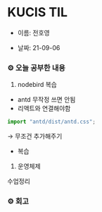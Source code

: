# KUCIS TIL

- 이름: 전호영

- 날짜: 21-09-06

### ⚙️ 오늘 공부한 내용

1. nodebird 복습

- antd 무작정 쓰면 안됨
- 리액트와 연결해야함

```jsx
import "antd/dist/antd.css";
```

→ 무조건 추가해주기

- 복습

1. 운영체제

수업정리

### ⚙️ 회고
